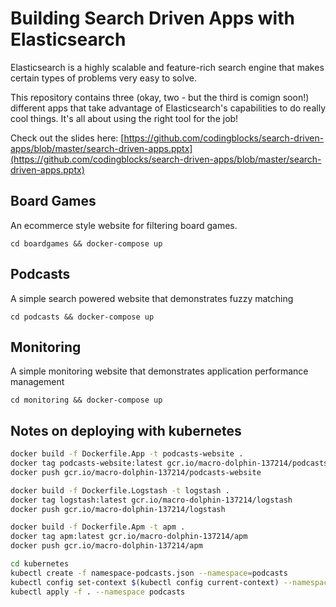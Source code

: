 # Building Search Driven Apps with Elasticsearch

Elasticsearch is a highly scalable and feature-rich search engine that makes certain types of problems very easy to solve.

This repository contains three (okay, two - but the third is comign soon!) different apps that take advantage of Elasticsearch's capabilities to do really cool things. It's all about using the right tool for the job!

Check out the slides here: [https://github.com/codingblocks/search-driven-apps/blob/master/search-driven-apps.pptx](https://github.com/codingblocks/search-driven-apps/blob/master/search-driven-apps.pptx)

## Board Games
An ecommerce style website for filtering board games.

```cd boardgames && docker-compose up```

## Podcasts
A simple search powered website that demonstrates fuzzy matching

```cd podcasts && docker-compose up```

## Monitoring
A simple monitoring website that demonstrates application performance management

```cd monitoring && docker-compose up```

## Notes on deploying with kubernetes
```bash
docker build -f Dockerfile.App -t podcasts-website .
docker tag podcasts-website:latest gcr.io/macro-dolphin-137214/podcasts-website
docker push gcr.io/macro-dolphin-137214/podcasts-website
```

```bash
docker build -f Dockerfile.Logstash -t logstash .
docker tag logstash:latest gcr.io/macro-dolphin-137214/logstash
docker push gcr.io/macro-dolphin-137214/logstash
```

```bash
docker build -f Dockerfile.Apm -t apm .
docker tag apm:latest gcr.io/macro-dolphin-137214/apm
docker push gcr.io/macro-dolphin-137214/apm
```

```bash
cd kubernetes
kubectl create -f namespace-podcasts.json --namespace=podcasts
kubectl config set-context $(kubectl config current-context) --namespace=podcasts
kubectl apply -f . --namespace podcasts
```